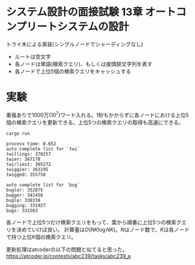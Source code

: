 # システム設計の面接試験 13章 オートコンプリートシステムの設計

トライ木による実装(シングルノードでシャーディングなし)

- ルートは空文字
- 各ノードは単語(検索クエリ)、もしくは接頭辞文字列を表す
- 各ノードで上位5個の検索クエリをキャッシュする

# 実験

重複ありで1000万($10^7$)ワード入れる。1秒もかからずに各ノードにおける上位5個の検索クエリを更新できる。上位5つの検索クエリの取得も高速にできる。

```sh
cargo run
```

```
process time: 0.652
auto complete list for `twi`
twillings: 370257
twier: 367178
twirliest: 365272
twiggier: 363195
twigged: 355758

auto complete list for `bug`
bugler: 352875
bugger: 341458
bugle: 338338
bugging: 331927
bugs: 331503
```

各ノードで上位5つだけ検索クエリをもって、葉から順番に上位5つの検索クエリを決めていけば良い。
計算量は$O(NK \log{NK})$。$N$はノード数で、$K$は各ノードで持つ上位$K$個の検索クエリ。

更新処理はatcoderの以下の問題と似てると思った。
https://atcoder.jp/contests/abc239/tasks/abc239_e

